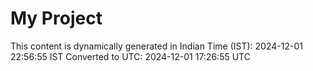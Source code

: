 # My Project

This content is dynamically generated in Indian Time (IST): 2024-12-01 22:56:55 IST
Converted to UTC: 2024-12-01 17:26:55 UTC
